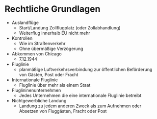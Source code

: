 # Rechtliche Grundlagen
- Auslandflüge
	- Start/Landung Zollflugplatz (oder Zollabhandlung)
	- Weiterflug innerhalb EU nicht mehr
- Kontrollen
	- Wie im Straßenverkehr
	- Ohne übermäßige Verzögerung
- Abkommen von Chicago
	- 7.12.1944
- Fluglinie
	- planmäßige Luftverkehrsverbindung zur öffentlichen Beförderung von Gästen, Post oder Fracht
- Internationale Fluglinie
	- Fluglinie über mehr als einem Staat
- Fluglininenunternehmen
	- Jedes Unternehmen die eine  internationale Fluglinie betreibt
- Nichtgewerbliche Landung
	- Landung zu jedem anderen Zweck als zum Aufnehmen oder Absetzen von Fluggästen, Fracht oder Post